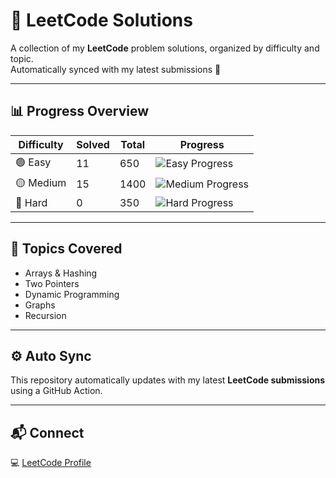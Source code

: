 # 🧩 LeetCode Solutions

A collection of my **LeetCode** problem solutions, organized by difficulty and topic.  
Automatically synced with my latest submissions 🚀

---

## 📊 Progress Overview

| Difficulty | Solved | Total | Progress |
|-------------|--------|--------|-----------|
| 🟢 Easy     | 11     | 650    | ![Easy Progress](https://progress-bar.dev/5/?title=Easy) |
| 🟡 Medium   | 15     | 1400   | ![Medium Progress](https://progress-bar.dev/2/?title=Medium) |
| 🔴 Hard     | 0      | 350    | ![Hard Progress](https://progress-bar.dev/1/?title=Hard) |

---

## 🧠 Topics Covered
- Arrays & Hashing  
- Two Pointers  
- Dynamic Programming  
- Graphs  
- Recursion  

---

## ⚙️ Auto Sync
This repository automatically updates with my latest **LeetCode submissions** using a GitHub Action.

---

## 📬 Connect
💻 [LeetCode Profile](https://leetcode.com/knkn97)  
